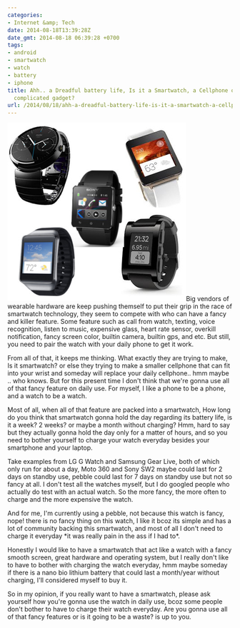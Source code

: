 ```yaml
---
categories:
- Internet &amp; Tech
date: 2014-08-18T13:39:28Z
date_gmt: 2014-08-18 06:39:28 +0700
tags:
- android
- smartwatch
- watch
- battery
- iphone
title: Ahh.. a Dreadful battery life, Is it a Smartwatch, a Cellphone or just another
  complicated gadget?
url: /2014/08/18/ahh-a-dreadful-battery-life-is-it-a-smartwatch-a-cellphone-or-just-another-complicated-gadget/
---
```


[![smartwatch](/images/smartwatch.jpg)](/images/smartwatch.jpg)Big vendors of wearable hardware are keep pushing themself to put their grip in the race of smartwatch technology, they seem to compete with who can have a fancy and killer feature. Some feature such as call from watch, texting, voice recognition, listen to music, expensive glass, heart rate sensor, overkill notification, fancy screen color, builtin camera, builtin gps, and etc. But still, you need to pair the watch with your daily phone to get it work.

From all of that, it keeps me thinking. What exactly they are trying to make, Is it smartwatch? or else they trying to make a smaller cellphone that can fit into your wrist and someday will replace your daily cellphone.. hmm maybe .. who knows. But for this present time I don't think that we're gonna use all of that fancy feature on daily use. For myself, I like a phone to be a phone, and a watch to be a watch.

Most of all, when all of that feature are packed into a smartwatch, How long do you think that smartwatch gonna hold the day regarding its battery life, is it a week? 2 weeks? or maybe a month without charging? Hmm, hard to say but they actually gonna hold the day only for a matter of hours, and so you need to bother yourself to charge your watch everyday besides your smartphone and your laptop.

Take examples from LG G Watch and Samsung Gear Live, both of which only run for about a day, Moto 360 and Sony SW2 maybe could last for 2 days on standby use, pebble could last for 7 days on standby use but not so fancy at all. I don't test all the watches myself, but I do googled people who actually do test with an actual watch. So the more fancy, the more often to charge and the more expensive the watch.

And for me, I'm currently using a pebble, not because this watch is fancy, nope! there is no fancy thing on this watch, I like it bcoz its simple and has a lot of community backing this smartwatch, and most of all I don't need to charge it everyday \*it was really pain in the ass if I had to\*.

Honestly I would like to have a smartwatch that act like a watch with a fancy smooth screen, great hardware and operating system, but I really don't like to have to bother with charging the watch everyday, hmm maybe someday if there is a nano bio lithium battery that could last a month/year without charging, I'll considered myself to buy it.

So in my opinion, if you really want to have a smartwatch, please ask yourself how you're gonna use the watch in daily use, bcoz some people don't bother to have to charge their watch everyday. Are you gonna use all of that fancy features or is it going to be a waste? is up to you.